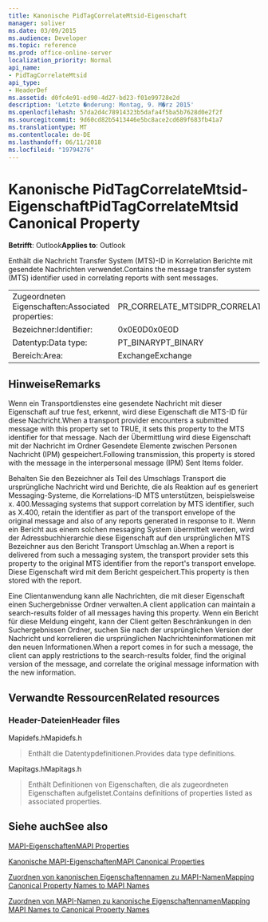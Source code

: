 ```yaml
---
title: Kanonische PidTagCorrelateMtsid-Eigenschaft
manager: soliver
ms.date: 03/09/2015
ms.audience: Developer
ms.topic: reference
ms.prod: office-online-server
localization_priority: Normal
api_name:
- PidTagCorrelateMtsid
api_type:
- HeaderDef
ms.assetid: d0fc4e91-ed90-4d27-bd23-f01e99728e2d
description: 'Letzte �nderung: Montag, 9. M�rz 2015'
ms.openlocfilehash: 57da2d4c78914323b5dafa4f5ba5b7628d0e2f2f
ms.sourcegitcommit: 9d60cd82b5413446e5bc8ace2cd689f683fb41a7
ms.translationtype: MT
ms.contentlocale: de-DE
ms.lasthandoff: 06/11/2018
ms.locfileid: "19794276"
---
```

# <a name="pidtagcorrelatemtsid-canonical-property"></a><span data-ttu-id="7f803-103">Kanonische PidTagCorrelateMtsid-Eigenschaft</span><span class="sxs-lookup"><span data-stu-id="7f803-103">PidTagCorrelateMtsid Canonical Property</span></span>

  
  
<span data-ttu-id="7f803-104">**Betrifft**: Outlook</span><span class="sxs-lookup"><span data-stu-id="7f803-104">**Applies to**: Outlook</span></span> 
  
<span data-ttu-id="7f803-105">Enthält die Nachricht Transfer System (MTS)-ID in Korrelation Berichte mit gesendete Nachrichten verwendet.</span><span class="sxs-lookup"><span data-stu-id="7f803-105">Contains the message transfer system (MTS) identifier used in correlating reports with sent messages.</span></span>
  
|||
|:-----|:-----|
|<span data-ttu-id="7f803-106">Zugeordneten Eigenschaften:</span><span class="sxs-lookup"><span data-stu-id="7f803-106">Associated properties:</span></span>  <br/> |<span data-ttu-id="7f803-107">PR_CORRELATE_MTSID</span><span class="sxs-lookup"><span data-stu-id="7f803-107">PR_CORRELATE_MTSID</span></span>  <br/> |
|<span data-ttu-id="7f803-108">Bezeichner:</span><span class="sxs-lookup"><span data-stu-id="7f803-108">Identifier:</span></span>  <br/> |<span data-ttu-id="7f803-109">0x0E0D</span><span class="sxs-lookup"><span data-stu-id="7f803-109">0x0E0D</span></span>  <br/> |
|<span data-ttu-id="7f803-110">Datentyp:</span><span class="sxs-lookup"><span data-stu-id="7f803-110">Data type:</span></span>  <br/> |<span data-ttu-id="7f803-111">PT_BINARY</span><span class="sxs-lookup"><span data-stu-id="7f803-111">PT_BINARY</span></span>  <br/> |
|<span data-ttu-id="7f803-112">Bereich:</span><span class="sxs-lookup"><span data-stu-id="7f803-112">Area:</span></span>  <br/> |<span data-ttu-id="7f803-113">Exchange</span><span class="sxs-lookup"><span data-stu-id="7f803-113">Exchange</span></span>  <br/> |
   
## <a name="remarks"></a><span data-ttu-id="7f803-114">Hinweise</span><span class="sxs-lookup"><span data-stu-id="7f803-114">Remarks</span></span>

<span data-ttu-id="7f803-115">Wenn ein Transportdienstes eine gesendete Nachricht mit dieser Eigenschaft auf true fest, erkennt, wird diese Eigenschaft die MTS-ID für diese Nachricht.</span><span class="sxs-lookup"><span data-stu-id="7f803-115">When a transport provider encounters a submitted message with this property set to TRUE, it sets this property to the MTS identifier for that message.</span></span> <span data-ttu-id="7f803-116">Nach der Übermittlung wird diese Eigenschaft mit der Nachricht im Ordner Gesendete Elemente zwischen Personen Nachricht (IPM) gespeichert.</span><span class="sxs-lookup"><span data-stu-id="7f803-116">Following transmission, this property is stored with the message in the interpersonal message (IPM) Sent Items folder.</span></span>
  
<span data-ttu-id="7f803-117">Behalten Sie den Bezeichner als Teil des Umschlags Transport die ursprüngliche Nachricht wird und Berichte, die als Reaktion auf es generiert Messaging-Systeme, die Korrelations-ID MTS unterstützen, beispielsweise x. 400.</span><span class="sxs-lookup"><span data-stu-id="7f803-117">Messaging systems that support correlation by MTS identifier, such as X.400, retain the identifier as part of the transport envelope of the original message and also of any reports generated in response to it.</span></span> <span data-ttu-id="7f803-118">Wenn ein Bericht aus einem solchen messaging System übermittelt werden, wird der Adressbuchhierarchie diese Eigenschaft auf den ursprünglichen MTS Bezeichner aus den Bericht Transport Umschlag an.</span><span class="sxs-lookup"><span data-stu-id="7f803-118">When a report is delivered from such a messaging system, the transport provider sets this property to the original MTS identifier from the report's transport envelope.</span></span> <span data-ttu-id="7f803-119">Diese Eigenschaft wird mit dem Bericht gespeichert.</span><span class="sxs-lookup"><span data-stu-id="7f803-119">This property is then stored with the report.</span></span>
  
<span data-ttu-id="7f803-120">Eine Clientanwendung kann alle Nachrichten, die mit dieser Eigenschaft einen Suchergebnisse Ordner verwalten.</span><span class="sxs-lookup"><span data-stu-id="7f803-120">A client application can maintain a search-results folder of all messages having this property.</span></span> <span data-ttu-id="7f803-121">Wenn ein Bericht für diese Meldung eingeht, kann der Client gelten Beschränkungen in den Suchergebnissen Ordner, suchen Sie nach der ursprünglichen Version der Nachricht und korrelieren die ursprünglichen Nachrichteninformationen mit den neuen Informationen.</span><span class="sxs-lookup"><span data-stu-id="7f803-121">When a report comes in for such a message, the client can apply restrictions to the search-results folder, find the original version of the message, and correlate the original message information with the new information.</span></span>
  
## <a name="related-resources"></a><span data-ttu-id="7f803-122">Verwandte Ressourcen</span><span class="sxs-lookup"><span data-stu-id="7f803-122">Related resources</span></span>

### <a name="header-files"></a><span data-ttu-id="7f803-123">Header-Dateien</span><span class="sxs-lookup"><span data-stu-id="7f803-123">Header files</span></span>

<span data-ttu-id="7f803-124">Mapidefs.h</span><span class="sxs-lookup"><span data-stu-id="7f803-124">Mapidefs.h</span></span>
  
> <span data-ttu-id="7f803-125">Enthält die Datentypdefinitionen.</span><span class="sxs-lookup"><span data-stu-id="7f803-125">Provides data type definitions.</span></span>
    
<span data-ttu-id="7f803-126">Mapitags.h</span><span class="sxs-lookup"><span data-stu-id="7f803-126">Mapitags.h</span></span>
  
> <span data-ttu-id="7f803-127">Enthält Definitionen von Eigenschaften, die als zugeordneten Eigenschaften aufgelistet.</span><span class="sxs-lookup"><span data-stu-id="7f803-127">Contains definitions of properties listed as associated properties.</span></span>
    
## <a name="see-also"></a><span data-ttu-id="7f803-128">Siehe auch</span><span class="sxs-lookup"><span data-stu-id="7f803-128">See also</span></span>



[<span data-ttu-id="7f803-129">MAPI-Eigenschaften</span><span class="sxs-lookup"><span data-stu-id="7f803-129">MAPI Properties</span></span>](mapi-properties.md)
  
[<span data-ttu-id="7f803-130">Kanonische MAPI-Eigenschaften</span><span class="sxs-lookup"><span data-stu-id="7f803-130">MAPI Canonical Properties</span></span>](mapi-canonical-properties.md)
  
[<span data-ttu-id="7f803-131">Zuordnen von kanonischen Eigenschaftennamen zu MAPI-Namen</span><span class="sxs-lookup"><span data-stu-id="7f803-131">Mapping Canonical Property Names to MAPI Names</span></span>](mapping-canonical-property-names-to-mapi-names.md)
  
[<span data-ttu-id="7f803-132">Zuordnen von MAPI-Namen zu kanonische Eigenschaftennamen</span><span class="sxs-lookup"><span data-stu-id="7f803-132">Mapping MAPI Names to Canonical Property Names</span></span>](mapping-mapi-names-to-canonical-property-names.md)

